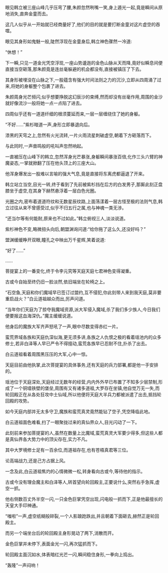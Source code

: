 
眼见韩立被三座山峰几乎压弯了腰,朱颜忽然咧嘴一笑,身上遁光一起,竟是瞬间从原地消失,直奔金童而去。

这几人似乎从一开始就已经商量好了,他们的目的就是要打断金童对这片虚空的吞噬。

眼见其身形如鬼魅一般,陡然浮现在金童身后,韩立神色骤然一冷道:

“休想！”

下一瞬,只见一道金光凭空浮现,一座山势逶迤的金色山脉从天而降,竟好似瞬息间便直接当空砸落,那朱颜竟是连丝毫躲避的机会都没有,直接被镇压了下去。

其身形被埋没在山脉之下,一股蕴含有强大时间法则之力的沉沙,立即从四周涌了过来,将她的身躯整个包裹了进去。

朱颜周身光芒频闪,似乎想要挣脱这幻辰沙的束缚,然而却没有丝毫作用,周围的金沙就好像流沙一般将她一点一点陷了进去。

四周似乎还有一道道纤细的根须蔓延而来,一层一层缠绕住了她的身躯。

“不好……”紫杉暗道一声,身形立即暴退向后。

漆黑的天穹之上,忽然有火光流转,一片火雨流星刺破虚空,朝着下方砸落而下。

与此同时,一声兽鸣般的吼叫声忽然响起。

一直被压在山峰下的韩立,忽然浑身光芒暴涨,身躯瞬间暴涨百倍,化作三头六臂的神魔姿态,一掌就掀翻了压在他头顶上的三座大山。

他浑身爆发出一股难以言喻的强大气息,竟是直接将东离虎都逼退了开来。

韩立站立当空,目光一转,终于看到了先前被紫杉挡在后方的白发男子,那厮此刻正盘膝坐于虚空,在其身下赫然悬浮着一层白色光圈。

光圈之内,密布着道道符纹和无数星辰纹路,上面荡漾着一层古怪至极的法则气息,韩立过往从来不曾感受过,似乎不归五行之属,也与神魂一类无涉。

“还当尔等有何能耐,原来也不过如此。”韩立俯视三人,淡淡说道。

紫杉神色不变,略微扭头向后,朝盟渊询问道:“给你拖了这么久,还没好吗？”

盟渊缓缓睁开双眼,瞳孔之中映出万千星辉,笑着说道:

“好了……”

……

菩提宴上的一番变化,终于令李元究等天庭天庭七君神色变得凝重。

古或今自始至终仍旧一脸淡然,依旧端坐在轮椅之上。

“石空鱼,天庭和你们魔域早已签订过盟约,互不侵犯,你此刻带人来到我天庭,莫非要重启战火？”白云道祖越众而出,厉声问道。

“当年你们天庭为了掠夺我魔域资源,派大军侵入魔域,杀了我们多少族人,今日我们便要报这血海深仇。”魔主缓缓说道。

他身后的魔族大军齐声怒吼了一声,眼中尽数变得赤红一片。

蛮荒界域各族和天庭仇深似海,更无须多讲,各族之人仇恨之极的看着瑶池内的众多修士,若非白泽等人早已严令不得擅动,蛮荒各族早已忍耐不住,扑杀了出去。

白云道祖看着周围黑压压的大军,心中一惊。

天庭目前由他执掌,此次菩提宴的具体事务,还有天庭的兵力部署,都是他一手安排的。

瑶池位于天庭深处,天庭经过无数年的经营,内内外外早已布置了不知多少层禁制,形成了一个铜墙铁壁的堡垒,周围有又有诸多道祖,大罗存在坐镇,他自觉万无一失,而轮回殿正在从各处狂攻中土仙域,所以他便将天庭大半兵力都被派遣了出去,抵挡轮回殿的攻势。

如今天庭内部并无太多守卫,魔族和蛮荒真灵竟然能钻了空子,凭空降临此地。

白云道祖面色难看,扫了一眼聚拢过来的真仙界众人,目光闪动了一下。

此刻前来参加菩提宴的人,虽然在数量上比魔域,蛮荒真灵大军要少得多,但这些人都是真仙界各大势力中的顶尖存在,实力不凡。

其中大罗境修士足有一百余位,而道祖存在,也有苍梧真君等三位。

论高端战力,还是己方占据上风。

一念及此,白云道祖焦灼的心情微微一松,转身看向古或今,等待他的指示。

古或今没有理会魔主和白泽等人,转首望向轮回殿主,正要说什么,突然右手急挥,虚空一抓。

他右侧数百丈外半空一闪,一只金色巨掌凭空出现,闪电般一抓而下,正是他最擅长的天皇大手印神通。

“嗤啦”一声,虚空纸糊般碎裂,一个人影踉跄跌出,并且朝着下面砸去,赫然正是轮回殿主。

而另一个端坐台后的轮回殿主身形晃动了两下,消散而开。

金色巨掌并未停下,表面金光一闪,再次猛抓而下。

轮回殿主面沉如水,体表暗红光芒一闪,瞬间稳住身形,一拳向上捣出。

“轰隆”一声闷响！